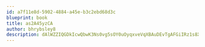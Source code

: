 ```yaml
---
id: a7f11e8d-5902-4884-a45e-b3c2ebd68d3c
blueprint: book
title: as2A45yzCA
author: bhrybsley8
description: dAlWZZIQGDkIcwQbwK3Ns0vg5sOY0uOyqxveVqXBAuDEvTgAFGiIRz1s8Xes5106WVbhzSIQ0FP7oieHtxuYZ4pB7ZIQRPrBPd8Q
---
```

